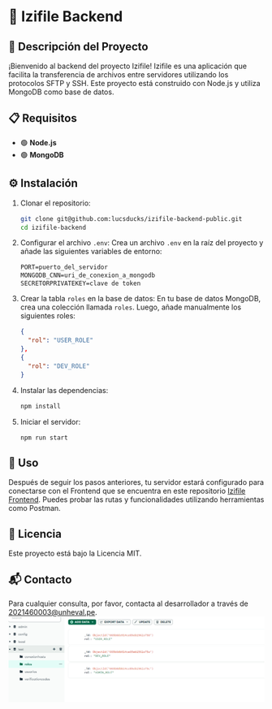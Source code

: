 
# 📁 Izifile Backend

## 📝 Descripción del Proyecto

¡Bienvenido al backend del proyecto Izifile! Izifile es una aplicación que facilita la transferencia de archivos entre servidores utilizando los protocolos SFTP y SSH. Este proyecto está construido con Node.js y utiliza MongoDB como base de datos.

## 📋 Requisitos

-   🟢 **Node.js**
-   🟢 **MongoDB**

## ⚙️ Instalación
1. Clonar el repositorio:
    ```sh
    git clone git@github.com:lucsducks/izifile-backend-public.git
    cd izifile-backend
    ```

2. Configurar el archivo `.env`:
    Crea un archivo `.env` en la raíz del proyecto y añade las siguientes variables de entorno:
    ```env
    PORT=puerto_del_servidor
    MONGODB_CNN=uri_de_conexion_a_mongodb
    SECRETORPRIVATEKEY=clave de token
    ```

3. Crear la tabla `roles` en la base de datos:
    En tu base de datos MongoDB, crea una colección llamada `roles`. Luego, añade manualmente los siguientes roles:
    ```json
    {
      "rol": "USER_ROLE"
    },
    {
      "rol": "DEV_ROLE"
    }
    ```

4. Instalar las dependencias:
    ```sh
    npm install
    ```

5. Iniciar el servidor:
    ```sh
    npm run start
    ```





## 🚀 Uso

Después de seguir los pasos anteriores, tu servidor estará configurado para conectarse con el Frontend que se encuentra en este repositorio [Izifile Frontend](git@github.com:lucsducks/izifile-frontend.git). Puedes probar las rutas y funcionalidades utilizando herramientas como Postman.

## 📄 Licencia

Este proyecto está bajo la Licencia MIT.

## 📬 Contacto

Para cualquier consulta, por favor, contacta al desarrollador a través de 2021460003@unheval.pe.
![Estructura del Proyecto](/assets/image.png)
